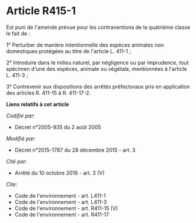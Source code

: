 # Article R415-1

Est puni de l'amende prévue pour les contraventions de la quatrième classe le fait de : 

1° Perturber de manière intentionnelle des espèces animales non domestiques protégées au titre de l'article L. 411-1 ; 

2° Introduire dans le milieu naturel, par négligence ou par imprudence, tout spécimen d'une des espèces, animale ou végétale,
mentionnées à l'article L. 411-3 ; 

3° Contrevenir aux dispositions des arrêtés préfectoraux pris en application des articles R. 411-15 à R. 411-17-2.

**Liens relatifs à cet article**

_Codifié par_:

  - Décret n°2005-935 du 2 août 2005

_Modifié par_:

  - Décret n°2015-1787 du 28 décembre 2015 - art. 3

_Cité par_:

  - Arrêté du 10 octobre 2016 - art. 3 (V)

_Cite_:

  - Code de l'environnement - art. L411-1
  - Code de l'environnement - art. L411-3
  - Code de l'environnement - art. R411-15 (V)
  - Code de l'environnement - art. R411-17
